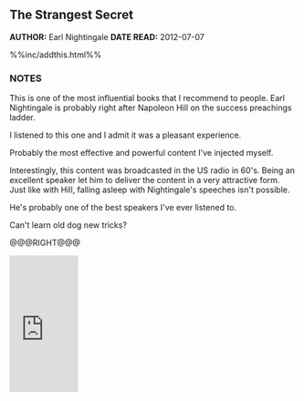 The Strangest Secret
---------------

**AUTHOR:** Earl Nightingale **DATE READ:** 2012-07-07

%%inc/addthis.html%%

### NOTES ###

This is one of the most influential books that I recommend to people.
Earl Nightingale is probably right after Napoleon Hill on the success
preachings ladder.

I listened to this one and I admit it was a pleasant experience.

Probably the most effective and powerful content I've injected myself.

Interestingly, this content was broadcasted in the US radio in 60's. Being
an excellent speaker let him to deliver the content in a very attractive
form. Just like with Hill, falling asleep with Nightingale's speeches isn't
possible.

He's probably one of the best speakers I've ever listened to.

Can't learn old dog new tricks? 

@@@RIGHT@@@

<iframe src="http://rcm.amazon.com/e/cm?lt1=_blank&bc1=FFFFFF&IS2=1&npa=1&bg1=FFFFFF&fc1=000000&lc1=FF0000&t=wojcadamkoszh-20&o=1&p=8&l=as4&m=amazon&f=ifr&ref=ss_til&asins=1300037695" style="width:120px;height:240px;" scrolling="no" marginwidth="0" marginheight="0" frameborder="0"></iframe>

